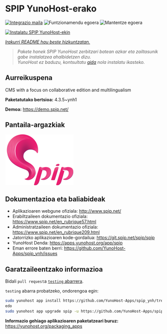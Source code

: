 <!--
Ohart ongi: README hau automatikoki sortu da <https://github.com/YunoHost/apps/tree/master/tools/readme_generator>ri esker
EZ editatu eskuz.
-->

# SPIP YunoHost-erako

[![Integrazio maila](https://apps.yunohost.org/badge/integration/spip)](https://ci-apps.yunohost.org/ci/apps/spip/)
![Funtzionamendu egoera](https://apps.yunohost.org/badge/state/spip)
![Mantentze egoera](https://apps.yunohost.org/badge/maintained/spip)

[![Instalatu SPIP YunoHost-ekin](https://install-app.yunohost.org/install-with-yunohost.svg)](https://install-app.yunohost.org/?app=spip)

*[Irakurri README hau beste hizkuntzatan.](./ALL_README.md)*

> *Pakete honek SPIP YunoHost zerbitzari batean azkar eta zailtasunik gabe instalatzea ahalbidetzen dizu.*  
> *YunoHost ez baduzu, kontsultatu [gida](https://yunohost.org/install) nola instalatu ikasteko.*

## Aurreikuspena

CMS with a focus on collaborative edition and multilingualism

**Paketatutako bertsioa:** 4.3.5~ynh1

**Demoa:** <https://demo.spip.net/>

## Pantaila-argazkiak

![SPIP(r)en pantaila-argazkia](./doc/screenshots/220px-Logo_SPIP.png)

## Dokumentazioa eta baliabideak

- Aplikazioaren webgune ofiziala: <http://www.spip.net/>
- Erabiltzaileen dokumentazio ofiziala: <https://www.spip.net/en_rubrique57.html>
- Administratzaileen dokumentazio ofiziala: <https://www.spip.net/en_rubrique209.html>
- Jatorrizko aplikazioaren kode-gordailua: <https://git.spip.net/spip/spip>
- YunoHost Denda: <https://apps.yunohost.org/app/spip>
- Eman errore baten berri: <https://github.com/YunoHost-Apps/spip_ynh/issues>

## Garatzaileentzako informazioa

Bidali `pull request`a [`testing` abarrera](https://github.com/YunoHost-Apps/spip_ynh/tree/testing).

`testing` abarra probatzeko, ondorengoa egin:

```bash
sudo yunohost app install https://github.com/YunoHost-Apps/spip_ynh/tree/testing --debug
edo
sudo yunohost app upgrade spip -u https://github.com/YunoHost-Apps/spip_ynh/tree/testing --debug
```

**Informazio gehiago aplikazioaren paketatzeari buruz:** <https://yunohost.org/packaging_apps>
